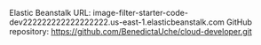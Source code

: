 Elastic Beanstalk URL: image-filter-starter-code-dev222222222222222222.us-east-1.elasticbeanstalk.com
GitHub repository: https://github.com/BenedictaUche/cloud-developer.git